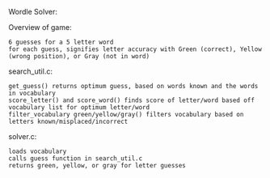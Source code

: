 Wordle Solver:

Overview of game:

    6 guesses for a 5 letter word
    for each guess, signifies letter accuracy with Green (correct), Yellow (wrong position), or Gray (not in word)
    
search_util.c:

    get_guess() returns optimum guess, based on words known and the words in vocabulary
    score_letter() and score_word() finds score of letter/word based off vocabulary list for optimum letter/word
    filter_vocabulary green/yellow/gray() filters vocabulary based on letters known/misplaced/incorrect
    
solver.c:

    loads vocabulary
    calls guess function in search_util.c
    returns green, yellow, or gray for letter guesses
  
